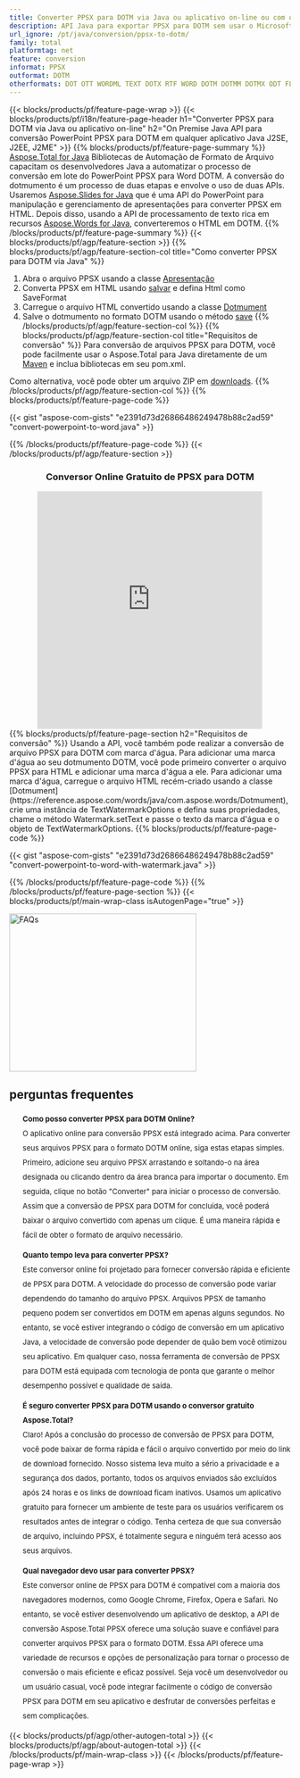 ```yaml
---
title: Converter PPSX para DOTM via Java ou aplicativo on-line ou com o conversor online gratuito ou com o conversor online grátis
description: API Java para exportar PPSX para DOTM sem usar o Microsoft Word ou PowerPoint ou on-line. Teste o conversor online gratuito de PPSX para DOTM rapidamente antes de integrar o código. 
url_ignore: /pt/java/conversion/ppsx-to-dotm/
family: total
platformtag: net
feature: conversion
informat: PPSX
outformat: DOTM
otherformats: DOT OTT WORDML TEXT DOTX RTF WORD DOTM DOTMM DOTMX ODT FLATOPC
---
```

{{< blocks/products/pf/feature-page-wrap >}}
{{< blocks/products/pf/i18n/feature-page-header h1="Converter PPSX para DOTM via Java ou aplicativo on-line" h2="On Premise Java API para conversão PowerPoint PPSX para DOTM em qualquer aplicativo Java J2SE, J2EE, J2ME" >}}
{{% blocks/products/pf/feature-page-summary %}}
[Aspose.Total for Java](https://products.aspose.com/total/java/) Bibliotecas de Automação de Formato de Arquivo capacitam os desenvolvedores Java a automatizar o processo de conversão em lote do PowerPoint PPSX para Word DOTM. A conversão do dotmumento é um processo de duas etapas e envolve o uso de duas APIs. Usaremos [Aspose.Slides for Java](https://products.aspose.com/slides/java/) que é uma API do PowerPoint para manipulação e gerenciamento de apresentações para converter PPSX em HTML. Depois disso, usando a API de processamento de texto rica em recursos [Aspose.Words for Java](https://products.aspose.com/words/java/), converteremos o HTML em DOTM.
{{% /blocks/products/pf/feature-page-summary  %}}
{{< blocks/products/pf/agp/feature-section >}}
{{% blocks/products/pf/agp/feature-section-col title="Como converter PPSX para DOTM via Java" %}}
1. Abra o arquivo PPSX usando a classe [Apresentação](https://reference.aspose.com/slides/java/com.aspose.slides/Presentation)
2. Converta PPSX em HTML usando [salvar](https://reference.aspose.com/slides/java/com.aspose.slides/Presentation#save-java.lang.String-int-com.aspose.slides.ISaveOptions-) e defina Html como SaveFormat
3. Carregue o arquivo HTML convertido usando a classe [Dotmument](https://reference.aspose.com/words/java/com.aspose.words/Dotmument)
4. Salve o dotmumento no formato DOTM usando o método [save](https://reference.aspose.com/words/java/com.aspose.words/Dotmument#save(java.lang.String,int))
{{% /blocks/products/pf/agp/feature-section-col %}}
{{% blocks/products/pf/agp/feature-section-col title="Requisitos de conversão" %}}
Para conversão de arquivos PPSX para DOTM, você pode facilmente usar o Aspose.Total para Java diretamente de um [Maven](https://releases.aspose.com/total/java/) e inclua bibliotecas em seu pom.xml.

Como alternativa, você pode obter um arquivo ZIP em [downloads](https://releases.aspose.com/total/java).
{{% /blocks/products/pf/agp/feature-section-col %}}
{{% blocks/products/pf/feature-page-code %}}

{{< gist "aspose-com-gists" "e2391d73d26866486249478b88c2ad59" "convert-powerpoint-to-word.java" >}}


{{% /blocks/products/pf/feature-page-code %}}
{{< /blocks/products/pf/agp/feature-section >}}

<div class="container-fluid agp-content bg-white aboutfile box-1 vh100 section nopbtm">
<div class=container>
<div class=row>
<div class="demobox tc col-md-12 padding-0" align="center">

<h3>Conversor Online Gratuito de PPSX para DOTM</h3>

<iframe title="Ferramenta on-line de conversão de dotm para ppsx" style="border: none; height: 426px;" scrolling="no" src="https://total-conversion-app-65z5r2lp.qa.k8s.dynabic.com/?to=dotm&from=ppsx" id="child-iframe" width="80%"></iframe>

</div></div>
</div></div>
{{% blocks/products/pf/feature-page-section  h2="Requisitos de conversão" %}}
Usando a API, você também pode realizar a conversão de arquivo PPSX para DOTM com marca d'água. Para adicionar uma marca d'água ao seu dotmumento DOTM, você pode primeiro converter o arquivo PPSX para HTML e adicionar uma marca d'água a ele. Para adicionar uma marca d'água, carregue o arquivo HTML recém-criado usando a classe [Dotmument](https://reference.aspose.com/words/java/com.aspose.words/Dotmument), crie uma instância de TextWatermarkOptions e defina suas propriedades, chame o método Watermark.setText e passe o texto da marca d'água e o objeto de TextWatermarkOptions.  
{{% blocks/products/pf/feature-page-code %}}

{{< gist "aspose-com-gists" "e2391d73d26866486249478b88c2ad59" "convert-powerpoint-to-word-with-watermark.java" >}}

{{% /blocks/products/pf/feature-page-code  %}}
{{% /blocks/products/pf/feature-page-section %}}
{{< blocks/products/pf/main-wrap-class isAutogenPage="true" >}}
<style>.howtolist li{margin-right: 0!important;line-height: 26px;position: relative;margin-bottom: 10px;font-size: 13px;list-style-type: none;}</style>
<div class="col-md-12 tl bg-gray-dark howtolist section">
  <a class="anchor" name="faqpage"></a>
  <div class="container tl dflex" itemscope="" itemtype="https://schema.org/FAQPage">
      <div class="col-md-4 howtosectiongfx">
          <img class="social-panel-hide-on-mobile" src="https://www.groupdocs.cloud/templates/brand/images/groupdocs/conversion/groupdocs_conversion-brand.png" alt="FAQs" width="335" height="283">
      </div>
      <div class="howtosection col-md-8">
          <div>
              <h2>perguntas frequentes</h2>
              <ul>
                  <li itemscope="" itemprop="mainEntity" itemtype="https://schema.org/Question">
                      <div>
                          <span itemprop="name"><b>Como posso converter PPSX para DOTM Online?</b></span>
                      </div>
                      <div itemscope="" itemprop="acceptedAnswer" itemtype="https://schema.org/Answer">
                          <span itemprop="text">O aplicativo online para conversão PPSX está integrado acima. Para converter seus arquivos PPSX para o formato DOTM online, siga estas etapas simples. Primeiro, adicione seu arquivo PPSX arrastando e soltando-o na área designada ou clicando dentro da área branca para importar o documento. Em seguida, clique no botão "Converter" para iniciar o processo de conversão. Assim que a conversão de PPSX para DOTM for concluída, você poderá baixar o arquivo convertido com apenas um clique. É uma maneira rápida e fácil de obter o formato de arquivo necessário.</span>
                      </div>
                  </li>
                  <li itemscope="" itemprop="mainEntity" itemtype="https://schema.org/Question">
                      <div>
                          <span itemprop="name"><b>Quanto tempo leva para converter PPSX?</b></span>
                      </div>
                      <div itemscope="" itemprop="acceptedAnswer" itemtype="https://schema.org/Answer">
                          <span itemprop="text">Este conversor online foi projetado para fornecer conversão rápida e eficiente de PPSX para DOTM. A velocidade do processo de conversão pode variar dependendo do tamanho do arquivo PPSX. Arquivos PPSX de tamanho pequeno podem ser convertidos em DOTM em apenas alguns segundos. No entanto, se você estiver integrando o código de conversão em um aplicativo Java, a velocidade de conversão pode depender de quão bem você otimizou seu aplicativo. Em qualquer caso, nossa ferramenta de conversão de PPSX para DOTM está equipada com tecnologia de ponta que garante o melhor desempenho possível e qualidade de saída.</span>
                      </div>
                  </li>
                  <li itemscope="" itemprop="mainEntity" itemtype="https://schema.org/Question">
                      <div>
                          <span itemprop="name"><b>É seguro converter PPSX para DOTM usando o conversor gratuito Aspose.Total?</b></span>
                      </div>
                      <div itemscope="" itemprop="acceptedAnswer" itemtype="https://schema.org/Answer">
                          <span itemprop="text">Claro! Após a conclusão do processo de conversão de PPSX para DOTM, você pode baixar de forma rápida e fácil o arquivo convertido por meio do link de download fornecido. Nosso sistema leva muito a sério a privacidade e a segurança dos dados, portanto, todos os arquivos enviados são excluídos após 24 horas e os links de download ficam inativos. Usamos um aplicativo gratuito para fornecer um ambiente de teste para os usuários verificarem os resultados antes de integrar o código. Tenha certeza de que sua conversão de arquivo, incluindo PPSX, é totalmente segura e ninguém terá acesso aos seus arquivos.</span>
                      </div>
                  </li>                 
                  <li itemscope="" itemprop="mainEntity" itemtype="https://schema.org/Question">
                      <div>
                          <span itemprop="name"><b>Qual navegador devo usar para converter PPSX?</b></span>
                      </div>
                      <div itemscope="" itemprop="acceptedAnswer" itemtype="https://schema.org/Answer">
                          <span itemprop="text">Este conversor online de PPSX para DOTM é compatível com a maioria dos navegadores modernos, como Google Chrome, Firefox, Opera e Safari. No entanto, se você estiver desenvolvendo um aplicativo de desktop, a API de conversão Aspose.Total PPSX oferece uma solução suave e confiável para converter arquivos PPSX para o formato DOTM. Essa API oferece uma variedade de recursos e opções de personalização para tornar o processo de conversão o mais eficiente e eficaz possível. Seja você um desenvolvedor ou um usuário casual, você pode integrar facilmente o código de conversão PPSX para DOTM em seu aplicativo e desfrutar de conversões perfeitas e sem complicações.</span>
                      </div>
                  </li>
              </ul>
          </div>
      </div>
  </div>
{{< blocks/products/pf/agp/other-autogen-total >}}
{{< blocks/products/pf/agp/about-autogen-total >}}
{{< /blocks/products/pf/main-wrap-class >}}
{{< /blocks/products/pf/feature-page-wrap >}}